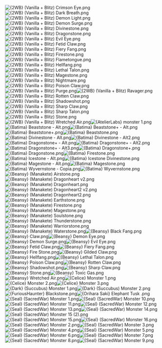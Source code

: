 ![{2WB} (Vanilla + Blitz) Crimson Eye.png](https://raw.githubusercontent.com/Klokinator/FE-Repo/main/Item%20Icons/Monster%20%2B%20Manakete/%7B2WB%7D%20(Vanilla%20+%20Blitz)%20Crimson%20Eye.png "{2WB} (Vanilla + Blitz) Crimson Eye.png")![{2WB} (Vanilla + Blitz) Dark Breath.png](https://raw.githubusercontent.com/Klokinator/FE-Repo/main/Item%20Icons/Monster%20%2B%20Manakete/%7B2WB%7D%20(Vanilla%20+%20Blitz)%20Dark%20Breath.png "{2WB} (Vanilla + Blitz) Dark Breath.png")![{2WB} (Vanilla + Blitz) Demon Light.png](https://raw.githubusercontent.com/Klokinator/FE-Repo/main/Item%20Icons/Monster%20%2B%20Manakete/%7B2WB%7D%20(Vanilla%20+%20Blitz)%20Demon%20Light.png "{2WB} (Vanilla + Blitz) Demon Light.png")![{2WB} (Vanilla + Blitz) Demon Surge.png](https://raw.githubusercontent.com/Klokinator/FE-Repo/main/Item%20Icons/Monster%20%2B%20Manakete/%7B2WB%7D%20(Vanilla%20+%20Blitz)%20Demon%20Surge.png "{2WB} (Vanilla + Blitz) Demon Surge.png")![{2WB} (Vanilla + Blitz) Divinestone.png](https://raw.githubusercontent.com/Klokinator/FE-Repo/main/Item%20Icons/Monster%20%2B%20Manakete/%7B2WB%7D%20(Vanilla%20+%20Blitz)%20Divinestone.png "{2WB} (Vanilla + Blitz) Divinestone.png")![{2WB} (Vanilla + Blitz) Dragonstone.png](https://raw.githubusercontent.com/Klokinator/FE-Repo/main/Item%20Icons/Monster%20%2B%20Manakete/%7B2WB%7D%20(Vanilla%20+%20Blitz)%20Dragonstone.png "{2WB} (Vanilla + Blitz) Dragonstone.png")![{2WB} (Vanilla + Blitz) Evil Eye.png](https://raw.githubusercontent.com/Klokinator/FE-Repo/main/Item%20Icons/Monster%20%2B%20Manakete/%7B2WB%7D%20(Vanilla%20+%20Blitz)%20Evil%20Eye.png "{2WB} (Vanilla + Blitz) Evil Eye.png")![{2WB} (Vanilla + Blitz) Fetid Claw.png](https://raw.githubusercontent.com/Klokinator/FE-Repo/main/Item%20Icons/Monster%20%2B%20Manakete/%7B2WB%7D%20(Vanilla%20+%20Blitz)%20Fetid%20Claw.png "{2WB} (Vanilla + Blitz) Fetid Claw.png")![{2WB} (Vanilla + Blitz) Fiery Fang.png](https://raw.githubusercontent.com/Klokinator/FE-Repo/main/Item%20Icons/Monster%20%2B%20Manakete/%7B2WB%7D%20(Vanilla%20+%20Blitz)%20Fiery%20Fang.png "{2WB} (Vanilla + Blitz) Fiery Fang.png")![{2WB} (Vanilla + Blitz) Firestone.png](https://raw.githubusercontent.com/Klokinator/FE-Repo/main/Item%20Icons/Monster%20%2B%20Manakete/%7B2WB%7D%20(Vanilla%20+%20Blitz)%20Firestone.png "{2WB} (Vanilla + Blitz) Firestone.png")![{2WB} (Vanilla + Blitz) Flametongue.png](https://raw.githubusercontent.com/Klokinator/FE-Repo/main/Item%20Icons/Monster%20%2B%20Manakete/%7B2WB%7D%20(Vanilla%20+%20Blitz)%20Flametongue.png "{2WB} (Vanilla + Blitz) Flametongue.png")![{2WB} (Vanilla + Blitz) Hellfang.png](https://raw.githubusercontent.com/Klokinator/FE-Repo/main/Item%20Icons/Monster%20%2B%20Manakete/%7B2WB%7D%20(Vanilla%20+%20Blitz)%20Hellfang.png "{2WB} (Vanilla + Blitz) Hellfang.png")![{2WB} (Vanilla + Blitz) Lethal Talon.png](https://raw.githubusercontent.com/Klokinator/FE-Repo/main/Item%20Icons/Monster%20%2B%20Manakete/%7B2WB%7D%20(Vanilla%20+%20Blitz)%20Lethal%20Talon.png "{2WB} (Vanilla + Blitz) Lethal Talon.png")![{2WB} (Vanilla + Blitz) Magestone.png](https://raw.githubusercontent.com/Klokinator/FE-Repo/main/Item%20Icons/Monster%20%2B%20Manakete/%7B2WB%7D%20(Vanilla%20+%20Blitz)%20Magestone.png "{2WB} (Vanilla + Blitz) Magestone.png")![{2WB} (Vanilla + Blitz) Nightmare.png](https://raw.githubusercontent.com/Klokinator/FE-Repo/main/Item%20Icons/Monster%20%2B%20Manakete/%7B2WB%7D%20(Vanilla%20+%20Blitz)%20Nightmare.png "{2WB} (Vanilla + Blitz) Nightmare.png")![{2WB} (Vanilla + Blitz) Poison Claw.png](https://raw.githubusercontent.com/Klokinator/FE-Repo/main/Item%20Icons/Monster%20%2B%20Manakete/%7B2WB%7D%20(Vanilla%20+%20Blitz)%20Poison%20Claw.png "{2WB} (Vanilla + Blitz) Poison Claw.png")![{2WB} (Vanilla + Blitz) Purge.png](https://raw.githubusercontent.com/Klokinator/FE-Repo/main/Item%20Icons/Monster%20%2B%20Manakete/%7B2WB%7D%20(Vanilla%20+%20Blitz)%20Purge.png "{2WB} (Vanilla + Blitz) Purge.png")![{2WB} (Vanilla + Blitz) Ravager.png](https://raw.githubusercontent.com/Klokinator/FE-Repo/main/Item%20Icons/Monster%20%2B%20Manakete/%7B2WB%7D%20(Vanilla%20+%20Blitz)%20Ravager.png "{2WB} (Vanilla + Blitz) Ravager.png")![{2WB} (Vanilla + Blitz) Rotten Claw.png](https://raw.githubusercontent.com/Klokinator/FE-Repo/main/Item%20Icons/Monster%20%2B%20Manakete/%7B2WB%7D%20(Vanilla%20+%20Blitz)%20Rotten%20Claw.png "{2WB} (Vanilla + Blitz) Rotten Claw.png")![{2WB} (Vanilla + Blitz) Shadowshot.png](https://raw.githubusercontent.com/Klokinator/FE-Repo/main/Item%20Icons/Monster%20%2B%20Manakete/%7B2WB%7D%20(Vanilla%20+%20Blitz)%20Shadowshot.png "{2WB} (Vanilla + Blitz) Shadowshot.png")![{2WB} (Vanilla + Blitz) Sharp Claw.png](https://raw.githubusercontent.com/Klokinator/FE-Repo/main/Item%20Icons/Monster%20%2B%20Manakete/%7B2WB%7D%20(Vanilla%20+%20Blitz)%20Sharp%20Claw.png "{2WB} (Vanilla + Blitz) Sharp Claw.png")![{2WB} (Vanilla + Blitz) Sharp Talon.png](https://raw.githubusercontent.com/Klokinator/FE-Repo/main/Item%20Icons/Monster%20%2B%20Manakete/%7B2WB%7D%20(Vanilla%20+%20Blitz)%20Sharp%20Talon.png "{2WB} (Vanilla + Blitz) Sharp Talon.png")![{2WB} (Vanilla + Blitz) Stone.png](https://raw.githubusercontent.com/Klokinator/FE-Repo/main/Item%20Icons/Monster%20%2B%20Manakete/%7B2WB%7D%20(Vanilla%20+%20Blitz)%20Stone.png "{2WB} (Vanilla + Blitz) Stone.png")![{2WB} (Vanilla + Blitz) Wretched Air.png](https://raw.githubusercontent.com/Klokinator/FE-Repo/main/Item%20Icons/Monster%20%2B%20Manakete/%7B2WB%7D%20(Vanilla%20+%20Blitz)%20Wretched%20Air.png "{2WB} (Vanilla + Blitz) Wretched Air.png")![{AtelierLabs} monster 1.png](https://raw.githubusercontent.com/Klokinator/FE-Repo/main/Item%20Icons/Monster%20%2B%20Manakete/%7BAtelierLabs%7D%20monster%201.png "{AtelierLabs} monster 1.png")![{Batima} Beaststone - Alt.png](https://raw.githubusercontent.com/Klokinator/FE-Repo/main/Item%20Icons/Monster%20%2B%20Manakete/%7BBatima%7D%20Beaststone%20-%20Alt.png "{Batima} Beaststone - Alt.png")![{Batima} Beaststone+ - Alt.png](https://raw.githubusercontent.com/Klokinator/FE-Repo/main/Item%20Icons/Monster%20%2B%20Manakete/%7BBatima%7D%20Beaststone+%20-%20Alt.png "{Batima} Beaststone+ - Alt.png")![{Batima} Beaststone+.png](https://raw.githubusercontent.com/Klokinator/FE-Repo/main/Item%20Icons/Monster%20%2B%20Manakete/%7BBatima%7D%20Beaststone+.png "{Batima} Beaststone+.png")![{Batima} Beaststone.png](https://raw.githubusercontent.com/Klokinator/FE-Repo/main/Item%20Icons/Monster%20%2B%20Manakete/%7BBatima%7D%20Beaststone.png "{Batima} Beaststone.png")![{Batima} Divinestone - Alt.png](https://raw.githubusercontent.com/Klokinator/FE-Repo/main/Item%20Icons/Monster%20%2B%20Manakete/%7BBatima%7D%20Divinestone%20-%20Alt.png "{Batima} Divinestone - Alt.png")![{Batima} Divinestone - Alt2.png](https://raw.githubusercontent.com/Klokinator/FE-Repo/main/Item%20Icons/Monster%20%2B%20Manakete/%7BBatima%7D%20Divinestone%20-%20Alt2.png "{Batima} Divinestone - Alt2.png")![{Batima} Dragonstone+ - Alt.png](https://raw.githubusercontent.com/Klokinator/FE-Repo/main/Item%20Icons/Monster%20%2B%20Manakete/%7BBatima%7D%20Dragonstone+%20-%20Alt.png "{Batima} Dragonstone+ - Alt.png")![{Batima} Dragonstone+ - Alt2.png](https://raw.githubusercontent.com/Klokinator/FE-Repo/main/Item%20Icons/Monster%20%2B%20Manakete/%7BBatima%7D%20Dragonstone+%20-%20Alt2.png "{Batima} Dragonstone+ - Alt2.png")![{Batima} Dragonstone+ - Alt3.png](https://raw.githubusercontent.com/Klokinator/FE-Repo/main/Item%20Icons/Monster%20%2B%20Manakete/%7BBatima%7D%20Dragonstone+%20-%20Alt3.png "{Batima} Dragonstone+ - Alt3.png")![{Batima} Dragonstone+.png](https://raw.githubusercontent.com/Klokinator/FE-Repo/main/Item%20Icons/Monster%20%2B%20Manakete/%7BBatima%7D%20Dragonstone+.png "{Batima} Dragonstone+.png")![{Batima} Dragonstone.png](https://raw.githubusercontent.com/Klokinator/FE-Repo/main/Item%20Icons/Monster%20%2B%20Manakete/%7BBatima%7D%20Dragonstone.png "{Batima} Dragonstone.png")![{Batima} Firestone.png](https://raw.githubusercontent.com/Klokinator/FE-Repo/main/Item%20Icons/Monster%20%2B%20Manakete/%7BBatima%7D%20Firestone.png "{Batima} Firestone.png")![{Batima} Icestone - Alt.png](https://raw.githubusercontent.com/Klokinator/FE-Repo/main/Item%20Icons/Monster%20%2B%20Manakete/%7BBatima%7D%20Icestone%20-%20Alt.png "{Batima} Icestone - Alt.png")![{Batima} Icestone Divinestone.png](https://raw.githubusercontent.com/Klokinator/FE-Repo/main/Item%20Icons/Monster%20%2B%20Manakete/%7BBatima%7D%20Icestone%20Divinestone.png "{Batima} Icestone Divinestone.png")![{Batima} Magestone - Alt.png](https://raw.githubusercontent.com/Klokinator/FE-Repo/main/Item%20Icons/Monster%20%2B%20Manakete/%7BBatima%7D%20Magestone%20-%20Alt.png "{Batima} Magestone - Alt.png")![{Batima} Magestone.png](https://raw.githubusercontent.com/Klokinator/FE-Repo/main/Item%20Icons/Monster%20%2B%20Manakete/%7BBatima%7D%20Magestone.png "{Batima} Magestone.png")![{Batima} Wyvernstone - Copia.png](https://raw.githubusercontent.com/Klokinator/FE-Repo/main/Item%20Icons/Monster%20%2B%20Manakete/%7BBatima%7D%20Wyvernstone%20-%20Copia.png "{Batima} Wyvernstone - Copia.png")![{Batima} Wyvernstone.png](https://raw.githubusercontent.com/Klokinator/FE-Repo/main/Item%20Icons/Monster%20%2B%20Manakete/%7BBatima%7D%20Wyvernstone.png "{Batima} Wyvernstone.png")![{Beansy} (Manakete) Airstone.png](https://raw.githubusercontent.com/Klokinator/FE-Repo/main/Item%20Icons/Monster%20%2B%20Manakete/%7BBeansy%7D%20(Manakete)%20Airstone.png "{Beansy} (Manakete) Airstone.png")![{Beansy} (Manakete) Dragonheart v2.png](https://raw.githubusercontent.com/Klokinator/FE-Repo/main/Item%20Icons/Monster%20%2B%20Manakete/%7BBeansy%7D%20(Manakete)%20Dragonheart%20v2.png "{Beansy} (Manakete) Dragonheart v2.png")![{Beansy} (Manakete) Dragonheart.png](https://raw.githubusercontent.com/Klokinator/FE-Repo/main/Item%20Icons/Monster%20%2B%20Manakete/%7BBeansy%7D%20(Manakete)%20Dragonheart.png "{Beansy} (Manakete) Dragonheart.png")![{Beansy} (Manakete) Dragonheart2 v2.png](https://raw.githubusercontent.com/Klokinator/FE-Repo/main/Item%20Icons/Monster%20%2B%20Manakete/%7BBeansy%7D%20(Manakete)%20Dragonheart2%20v2.png "{Beansy} (Manakete) Dragonheart2 v2.png")![{Beansy} (Manakete) Dragonheart2.png](https://raw.githubusercontent.com/Klokinator/FE-Repo/main/Item%20Icons/Monster%20%2B%20Manakete/%7BBeansy%7D%20(Manakete)%20Dragonheart2.png "{Beansy} (Manakete) Dragonheart2.png")![{Beansy} (Manakete) Earthstone.png](https://raw.githubusercontent.com/Klokinator/FE-Repo/main/Item%20Icons/Monster%20%2B%20Manakete/%7BBeansy%7D%20(Manakete)%20Earthstone.png "{Beansy} (Manakete) Earthstone.png")![{Beansy} (Manakete) Firestone.png](https://raw.githubusercontent.com/Klokinator/FE-Repo/main/Item%20Icons/Monster%20%2B%20Manakete/%7BBeansy%7D%20(Manakete)%20Firestone.png "{Beansy} (Manakete) Firestone.png")![{Beansy} (Manakete) Magestone.png](https://raw.githubusercontent.com/Klokinator/FE-Repo/main/Item%20Icons/Monster%20%2B%20Manakete/%7BBeansy%7D%20(Manakete)%20Magestone.png "{Beansy} (Manakete) Magestone.png")![{Beansy} (Manakete) Soulstone.png](https://raw.githubusercontent.com/Klokinator/FE-Repo/main/Item%20Icons/Monster%20%2B%20Manakete/%7BBeansy%7D%20(Manakete)%20Soulstone.png "{Beansy} (Manakete) Soulstone.png")![{Beansy} (Manakete) Thunderstone.png](https://raw.githubusercontent.com/Klokinator/FE-Repo/main/Item%20Icons/Monster%20%2B%20Manakete/%7BBeansy%7D%20(Manakete)%20Thunderstone.png "{Beansy} (Manakete) Thunderstone.png")![{Beansy} (Manakete) Warriorstone.png](https://raw.githubusercontent.com/Klokinator/FE-Repo/main/Item%20Icons/Monster%20%2B%20Manakete/%7BBeansy%7D%20(Manakete)%20Warriorstone.png "{Beansy} (Manakete) Warriorstone.png")![{Beansy} (Manakete) Waterstone.png](https://raw.githubusercontent.com/Klokinator/FE-Repo/main/Item%20Icons/Monster%20%2B%20Manakete/%7BBeansy%7D%20(Manakete)%20Waterstone.png "{Beansy} (Manakete) Waterstone.png")![{Beansy} Black Fang.png](https://raw.githubusercontent.com/Klokinator/FE-Repo/main/Item%20Icons/Monster%20%2B%20Manakete/%7BBeansy%7D%20Black%20Fang.png "{Beansy} Black Fang.png")![{Beansy} Claw.png](https://raw.githubusercontent.com/Klokinator/FE-Repo/main/Item%20Icons/Monster%20%2B%20Manakete/%7BBeansy%7D%20Claw.png "{Beansy} Claw.png")![{Beansy} Demon Eye.png](https://raw.githubusercontent.com/Klokinator/FE-Repo/main/Item%20Icons/Monster%20%2B%20Manakete/%7BBeansy%7D%20Demon%20Eye.png "{Beansy} Demon Eye.png")![{Beansy} Demon Surge.png](https://raw.githubusercontent.com/Klokinator/FE-Repo/main/Item%20Icons/Monster%20%2B%20Manakete/%7BBeansy%7D%20Demon%20Surge.png "{Beansy} Demon Surge.png")![{Beansy} Evil Eye.png](https://raw.githubusercontent.com/Klokinator/FE-Repo/main/Item%20Icons/Monster%20%2B%20Manakete/%7BBeansy%7D%20Evil%20Eye.png "{Beansy} Evil Eye.png")![{Beansy} Fetid Claw.png](https://raw.githubusercontent.com/Klokinator/FE-Repo/main/Item%20Icons/Monster%20%2B%20Manakete/%7BBeansy%7D%20Fetid%20Claw.png "{Beansy} Fetid Claw.png")![{Beansy} Fiery Fang.png](https://raw.githubusercontent.com/Klokinator/FE-Repo/main/Item%20Icons/Monster%20%2B%20Manakete/%7BBeansy%7D%20Fiery%20Fang.png "{Beansy} Fiery Fang.png")![{Beansy} Fire Stone.png](https://raw.githubusercontent.com/Klokinator/FE-Repo/main/Item%20Icons/Monster%20%2B%20Manakete/%7BBeansy%7D%20Fire%20Stone.png "{Beansy} Fire Stone.png")![{Beansy} Gilded Claw.png](https://raw.githubusercontent.com/Klokinator/FE-Repo/main/Item%20Icons/Monster%20%2B%20Manakete/%7BBeansy%7D%20Gilded%20Claw.png "{Beansy} Gilded Claw.png")![{Beansy} Hellfang.png](https://raw.githubusercontent.com/Klokinator/FE-Repo/main/Item%20Icons/Monster%20%2B%20Manakete/%7BBeansy%7D%20Hellfang.png "{Beansy} Hellfang.png")![{Beansy} Lethal Talon.png](https://raw.githubusercontent.com/Klokinator/FE-Repo/main/Item%20Icons/Monster%20%2B%20Manakete/%7BBeansy%7D%20Lethal%20Talon.png "{Beansy} Lethal Talon.png")![{Beansy} Poison Claw.png](https://raw.githubusercontent.com/Klokinator/FE-Repo/main/Item%20Icons/Monster%20%2B%20Manakete/%7BBeansy%7D%20Poison%20Claw.png "{Beansy} Poison Claw.png")![{Beansy} Rotten Claw.png](https://raw.githubusercontent.com/Klokinator/FE-Repo/main/Item%20Icons/Monster%20%2B%20Manakete/%7BBeansy%7D%20Rotten%20Claw.png "{Beansy} Rotten Claw.png")![{Beansy} Shadowshot.png](https://raw.githubusercontent.com/Klokinator/FE-Repo/main/Item%20Icons/Monster%20%2B%20Manakete/%7BBeansy%7D%20Shadowshot.png "{Beansy} Shadowshot.png")![{Beansy} Sharp Claw.png](https://raw.githubusercontent.com/Klokinator/FE-Repo/main/Item%20Icons/Monster%20%2B%20Manakete/%7BBeansy%7D%20Sharp%20Claw.png "{Beansy} Sharp Claw.png")![{Beansy} Stone.png](https://raw.githubusercontent.com/Klokinator/FE-Repo/main/Item%20Icons/Monster%20%2B%20Manakete/%7BBeansy%7D%20Stone.png "{Beansy} Stone.png")![{Beansy} Toxic Gas.png](https://raw.githubusercontent.com/Klokinator/FE-Repo/main/Item%20Icons/Monster%20%2B%20Manakete/%7BBeansy%7D%20Toxic%20Gas.png "{Beansy} Toxic Gas.png")![{Beansy} Wretched Air.png](https://raw.githubusercontent.com/Klokinator/FE-Repo/main/Item%20Icons/Monster%20%2B%20Manakete/%7BBeansy%7D%20Wretched%20Air.png "{Beansy} Wretched Air.png")![{Celice} Monster 1.png](https://raw.githubusercontent.com/Klokinator/FE-Repo/main/Item%20Icons/Monster%20%2B%20Manakete/%7BCelice%7D%20Monster%201.png "{Celice} Monster 1.png")![{Celice} Monster 2.png](https://raw.githubusercontent.com/Klokinator/FE-Repo/main/Item%20Icons/Monster%20%2B%20Manakete/%7BCelice%7D%20Monster%202.png "{Celice} Monster 2.png")![{Celice} Monster 3.png](https://raw.githubusercontent.com/Klokinator/FE-Repo/main/Item%20Icons/Monster%20%2B%20Manakete/%7BCelice%7D%20Monster%203.png "{Celice} Monster 3.png")![{Dark} (Succubus) Monster 1.png](https://raw.githubusercontent.com/Klokinator/FE-Repo/main/Item%20Icons/Monster%20%2B%20Manakete/%7BDark%7D%20(Succubus)%20Monster%201.png "{Dark} (Succubus) Monster 1.png")![{Dark} (Succubus) Monster 2.png](https://raw.githubusercontent.com/Klokinator/FE-Repo/main/Item%20Icons/Monster%20%2B%20Manakete/%7BDark%7D%20(Succubus)%20Monster%202.png "{Dark} (Succubus) Monster 2.png")![{FuriousHaunter} Blackstone.png](https://raw.githubusercontent.com/Klokinator/FE-Repo/main/Item%20Icons/Monster%20%2B%20Manakete/%7BFuriousHaunter%7D%20Blackstone.png "{FuriousHaunter} Blackstone.png")![{Orihara Saki} Elephant Tusk .png](https://raw.githubusercontent.com/Klokinator/FE-Repo/main/Item%20Icons/Monster%20%2B%20Manakete/%7BOrihara%20Saki%7D%20Elephant%20Tusk%20.png "{Orihara Saki} Elephant Tusk .png")![{Seal} (SacredWar) Monster 1.png](https://raw.githubusercontent.com/Klokinator/FE-Repo/main/Item%20Icons/Monster%20%2B%20Manakete/%7BSeal%7D%20(SacredWar)%20Monster%201.png "{Seal} (SacredWar) Monster 1.png")![{Seal} (SacredWar) Monster 10.png](https://raw.githubusercontent.com/Klokinator/FE-Repo/main/Item%20Icons/Monster%20%2B%20Manakete/%7BSeal%7D%20(SacredWar)%20Monster%2010.png "{Seal} (SacredWar) Monster 10.png")![{Seal} (SacredWar) Monster 11.png](https://raw.githubusercontent.com/Klokinator/FE-Repo/main/Item%20Icons/Monster%20%2B%20Manakete/%7BSeal%7D%20(SacredWar)%20Monster%2011.png "{Seal} (SacredWar) Monster 11.png")![{Seal} (SacredWar) Monster 12.png](https://raw.githubusercontent.com/Klokinator/FE-Repo/main/Item%20Icons/Monster%20%2B%20Manakete/%7BSeal%7D%20(SacredWar)%20Monster%2012.png "{Seal} (SacredWar) Monster 12.png")![{Seal} (SacredWar) Monster 13.png](https://raw.githubusercontent.com/Klokinator/FE-Repo/main/Item%20Icons/Monster%20%2B%20Manakete/%7BSeal%7D%20(SacredWar)%20Monster%2013.png "{Seal} (SacredWar) Monster 13.png")![{Seal} (SacredWar) Monster 14.png](https://raw.githubusercontent.com/Klokinator/FE-Repo/main/Item%20Icons/Monster%20%2B%20Manakete/%7BSeal%7D%20(SacredWar)%20Monster%2014.png "{Seal} (SacredWar) Monster 14.png")![{Seal} (SacredWar) Monster 15 (2).png](https://raw.githubusercontent.com/Klokinator/FE-Repo/main/Item%20Icons/Monster%20%2B%20Manakete/%7BSeal%7D%20(SacredWar)%20Monster%2015%20(2).png "{Seal} (SacredWar) Monster 15 (2).png")![{Seal} (SacredWar) Monster 15.png](https://raw.githubusercontent.com/Klokinator/FE-Repo/main/Item%20Icons/Monster%20%2B%20Manakete/%7BSeal%7D%20(SacredWar)%20Monster%2015.png "{Seal} (SacredWar) Monster 15.png")![{Seal} (SacredWar) Monster 16.png](https://raw.githubusercontent.com/Klokinator/FE-Repo/main/Item%20Icons/Monster%20%2B%20Manakete/%7BSeal%7D%20(SacredWar)%20Monster%2016.png "{Seal} (SacredWar) Monster 16.png")![{Seal} (SacredWar) Monster 2.png](https://raw.githubusercontent.com/Klokinator/FE-Repo/main/Item%20Icons/Monster%20%2B%20Manakete/%7BSeal%7D%20(SacredWar)%20Monster%202.png "{Seal} (SacredWar) Monster 2.png")![{Seal} (SacredWar) Monster 3.png](https://raw.githubusercontent.com/Klokinator/FE-Repo/main/Item%20Icons/Monster%20%2B%20Manakete/%7BSeal%7D%20(SacredWar)%20Monster%203.png "{Seal} (SacredWar) Monster 3.png")![{Seal} (SacredWar) Monster 4.png](https://raw.githubusercontent.com/Klokinator/FE-Repo/main/Item%20Icons/Monster%20%2B%20Manakete/%7BSeal%7D%20(SacredWar)%20Monster%204.png "{Seal} (SacredWar) Monster 4.png")![{Seal} (SacredWar) Monster 5.png](https://raw.githubusercontent.com/Klokinator/FE-Repo/main/Item%20Icons/Monster%20%2B%20Manakete/%7BSeal%7D%20(SacredWar)%20Monster%205.png "{Seal} (SacredWar) Monster 5.png")![{Seal} (SacredWar) Monster 6.png](https://raw.githubusercontent.com/Klokinator/FE-Repo/main/Item%20Icons/Monster%20%2B%20Manakete/%7BSeal%7D%20(SacredWar)%20Monster%206.png "{Seal} (SacredWar) Monster 6.png")![{Seal} (SacredWar) Monster 7.png](https://raw.githubusercontent.com/Klokinator/FE-Repo/main/Item%20Icons/Monster%20%2B%20Manakete/%7BSeal%7D%20(SacredWar)%20Monster%207.png "{Seal} (SacredWar) Monster 7.png")![{Seal} (SacredWar) Monster 8.png](https://raw.githubusercontent.com/Klokinator/FE-Repo/main/Item%20Icons/Monster%20%2B%20Manakete/%7BSeal%7D%20(SacredWar)%20Monster%208.png "{Seal} (SacredWar) Monster 8.png")![{Seal} (SacredWar) Monster 9.png](https://raw.githubusercontent.com/Klokinator/FE-Repo/main/Item%20Icons/Monster%20%2B%20Manakete/%7BSeal%7D%20(SacredWar)%20Monster%209.png "{Seal} (SacredWar) Monster 9.png")
